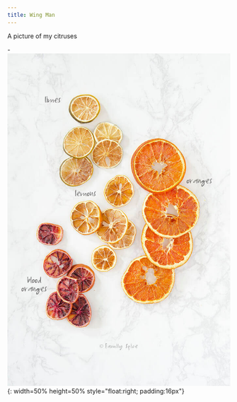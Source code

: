 ```yaml
---
title: Wing Man
---
```


A picture of my citruses

-![Citruces](assets/citruses.jpg "My Citruses"){: width=50% height=50% style="float:right; padding:16px"}
